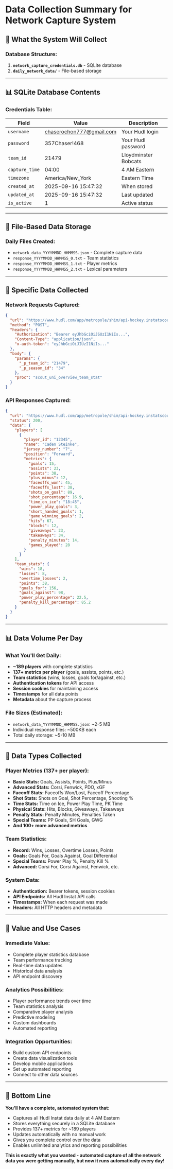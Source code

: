 # Data Collection Summary for Network Capture System

## 🎯 What the System Will Collect

### **Database Structure:**
1. **`network_capture_credentials.db`** - SQLite database
2. **`daily_network_data/`** - File-based storage

---

## 📊 SQLite Database Contents

### **Credentials Table:**
| Field | Value | Description |
|-------|-------|-------------|
| `username` | chaserochon777@gmail.com | Your Hudl login |
| `password` | 357Chaser!468 | Your Hudl password |
| `team_id` | 21479 | Lloydminster Bobcats |
| `capture_time` | 04:00 | 4 AM Eastern |
| `timezone` | America/New_York | Eastern Time |
| `created_at` | 2025-09-16 15:47:32 | When stored |
| `updated_at` | 2025-09-16 15:47:32 | Last updated |
| `is_active` | 1 | Active status |

---

## 📁 File-Based Data Storage

### **Daily Files Created:**
- `network_data_YYYYMMDD_HHMMSS.json` - Complete capture data
- `response_YYYYMMDD_HHMMSS_0.txt` - Team statistics
- `response_YYYYMMDD_HHMMSS_1.txt` - Player metrics
- `response_YYYYMMDD_HHMMSS_2.txt` - Lexical parameters

---

## 🎯 Specific Data Collected

### **Network Requests Captured:**
```json
{
  "url": "https://www.hudl.com/app/metropole/shim/api-hockey.instatscout.com/data",
  "method": "POST",
  "headers": {
    "Authorization": "Bearer eyJhbGciOiJSUzI1NiIs...",
    "Content-Type": "application/json",
    "x-auth-token": "eyJhbGciOiJIUzI1NiIs..."
  },
  "body": {
    "params": {
      "_p_team_id": "21479",
      "_p_season_id": "34"
    },
    "proc": "scout_uni_overview_team_stat"
  }
}
```

### **API Responses Captured:**
```json
{
  "url": "https://www.hudl.com/app/metropole/shim/api-hockey.instatscout.com/data",
  "status": 200,
  "data": {
    "players": [
      {
        "player_id": "12345",
        "name": "Caden Steinke",
        "jersey_number": "7",
        "position": "Forward",
        "metrics": {
          "goals": 15,
          "assists": 23,
          "points": 38,
          "plus_minus": 12,
          "faceoffs_won": 45,
          "faceoffs_lost": 38,
          "shots_on_goal": 89,
          "shot_percentage": 16.9,
          "time_on_ice": "18:45",
          "power_play_goals": 3,
          "short_handed_goals": 1,
          "game_winning_goals": 2,
          "hits": 67,
          "blocks": 12,
          "giveaways": 23,
          "takeaways": 34,
          "penalty_minutes": 14,
          "games_played": 28
        }
      }
    ],
    "team_stats": {
      "wins": 18,
      "losses": 8,
      "overtime_losses": 2,
      "points": 38,
      "goals_for": 156,
      "goals_against": 98,
      "power_play_percentage": 22.5,
      "penalty_kill_percentage": 85.2
    }
  }
}
```

---

## 📊 Data Volume Per Day

### **What You'll Get Daily:**
- **~189 players** with complete statistics
- **137+ metrics per player** (goals, assists, points, etc.)
- **Team statistics** (wins, losses, goals for/against, etc.)
- **Authentication tokens** for API access
- **Session cookies** for maintaining access
- **Timestamps** for all data points
- **Metadata** about the capture process

### **File Sizes (Estimated):**
- `network_data_YYYYMMDD_HHMMSS.json`: ~2-5 MB
- Individual response files: ~500KB each
- Total daily storage: ~5-10 MB

---

## 🎯 Data Types Collected

### **Player Metrics (137+ per player):**
- **Basic Stats:** Goals, Assists, Points, Plus/Minus
- **Advanced Stats:** Corsi, Fenwick, PDO, xGF
- **Faceoff Stats:** Faceoffs Won/Lost, Faceoff Percentage
- **Shot Stats:** Shots on Goal, Shot Percentage, Shooting %
- **Time Stats:** Time on Ice, Power Play Time, PK Time
- **Physical Stats:** Hits, Blocks, Giveaways, Takeaways
- **Penalty Stats:** Penalty Minutes, Penalties Taken
- **Special Teams:** PP Goals, SH Goals, GWG
- **And 100+ more advanced metrics**

### **Team Statistics:**
- **Record:** Wins, Losses, Overtime Losses, Points
- **Goals:** Goals For, Goals Against, Goal Differential
- **Special Teams:** Power Play %, Penalty Kill %
- **Advanced:** Corsi For, Corsi Against, Fenwick, etc.

### **System Data:**
- **Authentication:** Bearer tokens, session cookies
- **API Endpoints:** All Hudl Instat API calls
- **Timestamps:** When each request was made
- **Headers:** All HTTP headers and metadata

---

## 💎 Value and Use Cases

### **Immediate Value:**
- Complete player statistics database
- Team performance tracking
- Real-time data updates
- Historical data analysis
- API endpoint discovery

### **Analytics Possibilities:**
- Player performance trends over time
- Team statistics analysis
- Comparative player analysis
- Predictive modeling
- Custom dashboards
- Automated reporting

### **Integration Opportunities:**
- Build custom API endpoints
- Create data visualization tools
- Develop mobile applications
- Set up automated reporting
- Connect to other data sources

---

## 🎉 Bottom Line

**You'll have a complete, automated system that:**
- Captures all Hudl Instat data daily at 4 AM Eastern
- Stores everything securely in a SQLite database
- Provides 137+ metrics for ~189 players
- Updates automatically with no manual work
- Gives you complete control over the data
- Enables unlimited analytics and reporting possibilities

**This is exactly what you wanted - automated capture of all the network data you were getting manually, but now it runs automatically every day!**
